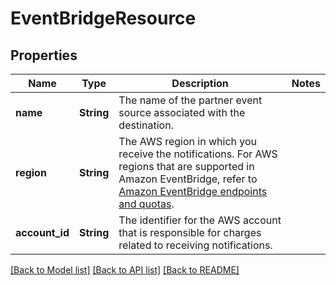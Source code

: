 # EventBridgeResource

## Properties

Name | Type | Description | Notes
------------ | ------------- | ------------- | -------------
**name** | **String** | The name of the partner event source associated with the destination. | 
**region** | **String** | The AWS region in which you receive the notifications. For AWS regions that are supported in Amazon EventBridge, refer to [Amazon EventBridge endpoints and quotas](https://docs.aws.amazon.com/general/latest/gr/ev.html). | 
**account_id** | **String** | The identifier for the AWS account that is responsible for charges related to receiving notifications. | 

[[Back to Model list]](../README.md#documentation-for-models) [[Back to API list]](../README.md#documentation-for-api-endpoints) [[Back to README]](../README.md)


